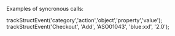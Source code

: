 Examples of syncronous calls:

trackStructEvent('category','action','object','property','value');
trackStructEvent('Checkout', 'Add', 'ASO01043', 'blue:xxl', '2.0');

